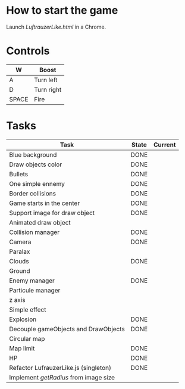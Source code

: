 How to start the game
=====================

Launch _LuftrauzerLike.html_ in a Chrome.

Controls
========

| W     | Boost      |
|-------|------------|
| A     | Turn left  |
| D     | Turn right |
| SPACE | Fire       |


Tasks
=====

| Task													        | State | Current |
|---------------------------------------|-------|---------|
|Blue background								        | DONE  |         |
|Draw objects color	    				        | DONE  |         |
|Bullets           	    				        | DONE  |         |
|One simple ennemy 	    				        | DONE  |         |
|Border collisions 	    				        | DONE  |         |
|Game starts in the center  		        | DONE  |         |
|Support image for draw object          | DONE  |         |
|Animated draw object                   |       |         |
|Collision manager                      | DONE  |         |
|Camera                                 | DONE  |         |
|Paralax                                |       |         |
|Clouds                                 | DONE  |         |
|Ground                                 |       |         |
|Enemy manager                          | DONE  |         |
|Particule manager                      |       |         |
|z axis                                 |       |         |
|Simple effect                          |       |         |
|Explosion                              | DONE  |         |
|Decouple gameObjects and DrawObjects   | DONE  |         |
|Circular map                           |       |         |
|Map limit                              | DONE  |         |
|HP                                     | DONE  |         |
|Refactor LufrauzerLike.js (singleton)  | DONE  |         |
|Implement *getRadius* from image size  |       |         |

